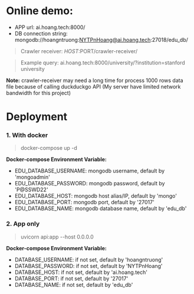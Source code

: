 # Online demo:

- APP url: ai.hoang.tech:8000/
- DB connection string: mongodb://hoangntruong:NYTPnHoang@ai.hoang.tech:27018/edu_db/

> Crawler receiver: $HOST:$PORT/crawler-receiver/

> Example query: ai.hoang.tech:8000/university/?institution=stanford university

**Note:** crawler-receiver may need a long time for process 1000 rows 
data file because of calling duckduckgo API (My server have limited network bandwidth for this project)

# Deployment

### 1. With docker
> docker-compose up -d

**Docker-compose Environment Variable:**
- EDU_DATABASE_USERNAME: mongodb username, default by 'mongoadmin'
- EDU_DATABASE_PASSWORD: mongodb password, default by 'P@SSWD22' 
- EDU_DATABASE_HOST: mongodb host alias/IP, default by 'mongo'
- EDU_DATABASE_PORT: mongodb port, default by '27017' 
- EDU_DATABASE_NAME: mongodb database name, default by 'edu_db' 

### 2. App only

> uvicorn api:app --host 0.0.0.0

**Docker-compose Environment Variable:**
- DATABASE_USERNAME: if not set, default by 'hoangntruong'
- DATABASE_PASSWORD: if not set, default by 'NYTPnHoang' 
- DATABASE_HOST: if not set, default by 'ai.hoang.tech'
- DATABASE_PORT: if not set, default by '27017' 
- DATABASE_NAME: if not set, default by 'edu_db' 
